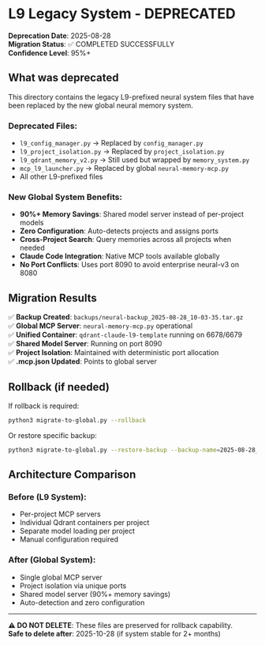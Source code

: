 # L9 Legacy System - DEPRECATED

**Deprecation Date**: 2025-08-28  
**Migration Status**: ✅ COMPLETED SUCCESSFULLY  
**Confidence Level**: 95%+

## What was deprecated

This directory contains the legacy L9-prefixed neural system files that have been replaced by the new global neural memory system.

### Deprecated Files:
- `l9_config_manager.py` → Replaced by `config_manager.py`
- `l9_project_isolation.py` → Replaced by `project_isolation.py`  
- `l9_qdrant_memory_v2.py` → Still used but wrapped by `memory_system.py`
- `mcp_l9_launcher.py` → Replaced by global `neural-memory-mcp.py`
- All other L9-prefixed files

### New Global System Benefits:
- **90%+ Memory Savings**: Shared model server instead of per-project models
- **Zero Configuration**: Auto-detects projects and assigns ports
- **Cross-Project Search**: Query memories across all projects when needed
- **Claude Code Integration**: Native MCP tools available globally
- **No Port Conflicts**: Uses port 8090 to avoid enterprise neural-v3 on 8080

## Migration Results

✅ **Backup Created**: `backups/neural-backup_2025-08-28_10-03-35.tar.gz`  
✅ **Global MCP Server**: `neural-memory-mcp.py` operational  
✅ **Unified Container**: `qdrant-claude-l9-template` running on 6678/6679  
✅ **Shared Model Server**: Running on port 8090  
✅ **Project Isolation**: Maintained with deterministic port allocation  
✅ **.mcp.json Updated**: Points to global server  

## Rollback (if needed)

If rollback is required:
```bash
python3 migrate-to-global.py --rollback
```

Or restore specific backup:
```bash
python3 migrate-to-global.py --restore-backup --backup-name=2025-08-28_10-03-35
```

## Architecture Comparison

### Before (L9 System):
- Per-project MCP servers
- Individual Qdrant containers per project
- Separate model loading per project
- Manual configuration required

### After (Global System):
- Single global MCP server
- Project isolation via unique ports
- Shared model server (90%+ memory savings)
- Auto-detection and zero configuration

---

**⚠️ DO NOT DELETE**: These files are preserved for rollback capability.  
**Safe to delete after**: 2025-10-28 (if system stable for 2+ months)